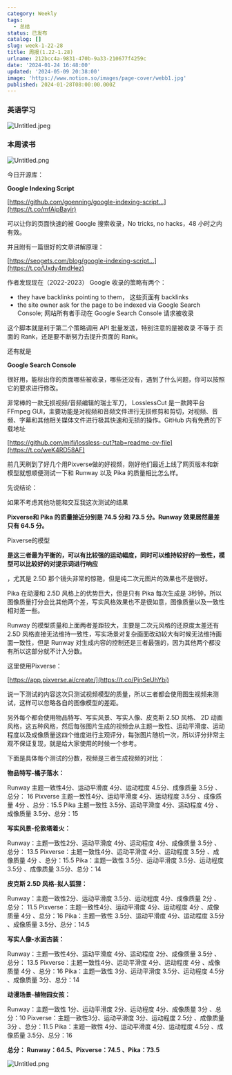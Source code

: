```yaml
---
category: Weekly
tags:
  - 总结
status: 已发布
catalog: []
slug: week-1-22-28
title: 周报(1.22-1.28)
urlname: 212bcc4a-9831-470b-9a33-210677f4259c
date: '2024-01-24 16:48:00'
updated: '2024-05-09 20:38:00'
image: 'https://www.notion.so/images/page-cover/webb1.jpg'
published: 2024-01-28T08:00:00.000Z
---
```


### 英语学习


![Untitled.jpeg](https://prod-files-secure.s3.us-west-2.amazonaws.com/5d24fe63-e567-4804-86f9-9fdc62e13082/13f89310-e18e-4344-b5f8-95c58ff07f1e/Untitled.jpeg?X-Amz-Algorithm=AWS4-HMAC-SHA256&X-Amz-Content-Sha256=UNSIGNED-PAYLOAD&X-Amz-Credential=ASIAZI2LB466W62PXTZJ%2F20250215%2Fus-west-2%2Fs3%2Faws4_request&X-Amz-Date=20250215T213243Z&X-Amz-Expires=3600&X-Amz-Security-Token=IQoJb3JpZ2luX2VjECYaCXVzLXdlc3QtMiJHMEUCIAltgz3tUNwzFhAeHrbdDLuVLsp2unWWA6y8XN83Pya1AiEArDOq7SXBzmOa1GrsiRa46KwjPlN8A7xYdkwvvK5aymkq%2FwMITxAAGgw2Mzc0MjMxODM4MDUiDGlMlssh1j%2BylJJspSrcAz4tSnyqMIx29viABnBO8IhvErZJlgXYzUSqdzS5APxLkYjY%2FWCaUSmoUUbKV0Ahxf5gznRjPYOm6b8DtznelE73VF2tbcX6cbSohQE4zscmU0lpKJ48Be5a%2FW%2FwBR88tRY9CVrXyDm%2FWfuUWhx%2BgkVjv7tLh%2B4UQ3x7n1vpQfwQxLuojOUqjYKadqKmOY1xwsMRNSfk1GE3fjk0ZohNfi%2FLeEsAx1f1Kf7O46YNcv4G%2BPaY5%2BgW4F5V4aNJBBgxr1Mj4zT8t1ZDoAlDkRcnMIBMruEAOe1mSn96auwf9oKpvglKyTYxFfI5tzOXn8wd38hw6%2BtKTksEvLVDgYigrpvC26OAF%2FbIpoTl%2B9JymPJMCraq9KzwbjhM9O0F2zCIm2VO5fAUWf4oiHw1cjLg7%2FrJYDiEpN1PortpMnYP46nCZBdvIIgawgaxvDVrIROLRSt10zQxI0T3WpHXN%2FZJC7s1%2FPfyiWEsSoN%2BPAUvhOeJh2eni6lZ48WQyMDAMhYxkZFUOVUUi89Y0pCTHFSOGAKie0OUvV%2FfVmSRSM2NlKj48XZpMJAeHSs26g%2FXC9NGRHQy1oEKits0cMz2pAgYN0hYItzNIIzPHOroUesQ7kx7QQBrXn9KNdX6DUM%2BMLqPxL0GOqUBm0sUV8ugZaKJ0fXzyuGVwd1MyozXDEnIW4enOAzPdAQlU6%2BMmZx79amDuQ6DCmcY2sNBtYroYyNhrAll%2BRq5pMkuR5IGl170FwXs38l5EEEO2bk%2FPokF4PCumd80fZDwiC%2BgpQcw%2FcGEbVj8bg2ARQ8CcXTjb9MAfna4Qo7mzuCZp2xreWSsuWbn%2B3Y9YG1jbT6QtuuWgFIFzTwfs8hoxi51tNPc&X-Amz-Signature=93404463248ef75d66a8621acd91a51f5b0d7f9c8ececf73ae14e985e46216b9&X-Amz-SignedHeaders=host&x-id=GetObject)


### 本周读书


![Untitled.png](https://prod-files-secure.s3.us-west-2.amazonaws.com/5d24fe63-e567-4804-86f9-9fdc62e13082/4230a01f-03e6-45a7-9f78-5892b7e77e85/Untitled.png?X-Amz-Algorithm=AWS4-HMAC-SHA256&X-Amz-Content-Sha256=UNSIGNED-PAYLOAD&X-Amz-Credential=ASIAZI2LB466W62PXTZJ%2F20250215%2Fus-west-2%2Fs3%2Faws4_request&X-Amz-Date=20250215T213243Z&X-Amz-Expires=3600&X-Amz-Security-Token=IQoJb3JpZ2luX2VjECYaCXVzLXdlc3QtMiJHMEUCIAltgz3tUNwzFhAeHrbdDLuVLsp2unWWA6y8XN83Pya1AiEArDOq7SXBzmOa1GrsiRa46KwjPlN8A7xYdkwvvK5aymkq%2FwMITxAAGgw2Mzc0MjMxODM4MDUiDGlMlssh1j%2BylJJspSrcAz4tSnyqMIx29viABnBO8IhvErZJlgXYzUSqdzS5APxLkYjY%2FWCaUSmoUUbKV0Ahxf5gznRjPYOm6b8DtznelE73VF2tbcX6cbSohQE4zscmU0lpKJ48Be5a%2FW%2FwBR88tRY9CVrXyDm%2FWfuUWhx%2BgkVjv7tLh%2B4UQ3x7n1vpQfwQxLuojOUqjYKadqKmOY1xwsMRNSfk1GE3fjk0ZohNfi%2FLeEsAx1f1Kf7O46YNcv4G%2BPaY5%2BgW4F5V4aNJBBgxr1Mj4zT8t1ZDoAlDkRcnMIBMruEAOe1mSn96auwf9oKpvglKyTYxFfI5tzOXn8wd38hw6%2BtKTksEvLVDgYigrpvC26OAF%2FbIpoTl%2B9JymPJMCraq9KzwbjhM9O0F2zCIm2VO5fAUWf4oiHw1cjLg7%2FrJYDiEpN1PortpMnYP46nCZBdvIIgawgaxvDVrIROLRSt10zQxI0T3WpHXN%2FZJC7s1%2FPfyiWEsSoN%2BPAUvhOeJh2eni6lZ48WQyMDAMhYxkZFUOVUUi89Y0pCTHFSOGAKie0OUvV%2FfVmSRSM2NlKj48XZpMJAeHSs26g%2FXC9NGRHQy1oEKits0cMz2pAgYN0hYItzNIIzPHOroUesQ7kx7QQBrXn9KNdX6DUM%2BMLqPxL0GOqUBm0sUV8ugZaKJ0fXzyuGVwd1MyozXDEnIW4enOAzPdAQlU6%2BMmZx79amDuQ6DCmcY2sNBtYroYyNhrAll%2BRq5pMkuR5IGl170FwXs38l5EEEO2bk%2FPokF4PCumd80fZDwiC%2BgpQcw%2FcGEbVj8bg2ARQ8CcXTjb9MAfna4Qo7mzuCZp2xreWSsuWbn%2B3Y9YG1jbT6QtuuWgFIFzTwfs8hoxi51tNPc&X-Amz-Signature=d3a0b6db4544bccc50b840387fd5ba1bc19775607673e0d0297090f032ac18df&X-Amz-SignedHeaders=host&x-id=GetObject)


今日开源库：


**Google Indexing Script**


[https://github.com/goenning/google-indexing-script…](https://t.co/mfAipBayir)


可以让你的页面快速的被 Google 搜索收录，No tricks, no hacks，48 小时之内有效。

并且附有一篇很好的文章讲解原理：


[https://seogets.com/blog/google-indexing-script…](https://t.co/Uxdy4mdHez)


作者发现现在（2022-2023） Google 收录的策略有两个：

- they have backlinks pointing to them， 这些页面有 backlinks
- the site owner ask for the page to be indexed via Google Search Console; 网站所有者手动在 Google Search Console 请求被收录

这个脚本就是利于第二个策略调用 API 批量发送，特别注意的是被收录 不等于 页面的 Rank，还是要不断努力去提升页面的 Rank。

还有就是


**Google Search Console**


很好用，能标出你的页面哪些被收录，哪些还没有，遇到了什么问题，你可以按照它的要求进行修改。


非常棒的一款无损视频/音频编辑的瑞士军刀， LosslessCut 是一款跨平台 FFmpeg GUI，主要功能是对视频和音频文件进行无损修剪和剪切，对视频、音频、字幕和其他相关媒体文件进行极其快速和无损的操作。GitHub 内有免费的下载地址


[https://github.com/mifi/lossless-cut?tab=readme-ov-file](https://t.co/weK4RD58AF)


前几天刷到了好几个用Pixverse做的好视频，刚好他们最近上线了网页版本和新模型就想顺便测试一下和 Runway 以及 Pika 的质量相比怎么样。

先说结论：

如果不考虑其他功能和交互我这次测试的结果


**Pixverse和 Pika 的质量接近分别是 74.5 分和 73.5 分。Runway 效果居然最差只有 64.5 分。**


Pixverse的模型


**是这三者最为平衡的，可以有比较强的运动幅度，同时可以维持较好的一致性，模型可以比较好的对提示词进行响应**


，尤其是 2.5D 那个镜头非常的惊艳，但是纯二次元图片的效果也不是很好。

Pika 在动漫和 2.5D 风格上的优势巨大，但是只有 Pika 每次生成是 3秒钟，所以图像质量打分会比其他两个差，写实风格效果也不是很如意，图像质量以及一致性相对差一些。

Runway 的模型质量和上面两者差距较大，主要是二次元风格的还原度太差还有 2.5D 风格直接无法维持一致性，写实场景对复杂画面改动较大有时候无法维持画面一致性，但是 Runway 对生成内容的控制还是三者最强的，因为其他两个都没有所以这部分就不计入分数。

这里使用Pixverse：


[https://app.pixverse.ai/create/](https://t.co/PjnSeUhYbi)


说一下测试的内容这次只测试视频模型的质量，所以三者都会使用图生视频来测试，这样可以忽略各自的图像模型的差距。

另外每个都会使用物品特写、写实风景、写实人像、皮克斯 2.5D 风格、 2D 动画风格，这五种风格，然后每张图片生成的视频会从主题一致性、运动平滑度、运动程度以及成像质量这四个维度进行主观评分，每张图片随机一次，所以评分非常主观不保证复现，就是给大家使用的时候一个参考。

下面是具体每个测试的分数，视频是三者生成视频的对比：


**物品特写-橘子落水：**


Runway   主题一致性4分、运动平滑度 4分、运动程度 4.5分、成像质量 3.5分 、总分： 16
Pixverse 主题一致性4分、运动平滑度 4分、运动程度 3.5分 、成像质量 4分 、总分：15.5
Pika 主题一致性 3.5分、运动平滑度 4分、运动程度 4分 、成像质量 3.5分、总分：15


**写实风景-伦敦塔着火：**


Runway：主题一致性2分、运动平滑度 4分、运动程度 4分、成像质量 3.5分 、总分： 13.5
Pixverse：主题一致性4分、运动平滑度 4分、运动程度 3.5分 、成像质量 4分 、总分：15.5
Pika：主题一致性 3.5分、运动平滑度 3.5分、运动程度 3.5分 、成像质量 3.5分、总分：14


**皮克斯 2.5D 风格-拟人狐狸：**


Runway：主题一致性2分、运动平滑度 3.5分、运动程度 4分、成像质量 2分 、总分： 11.5
Pixverse：主题一致性4分、运动平滑度 4分、运动程度 4分 、成像质量 4分 、总分：16
Pika：主题一致性 3.5分、运动平滑度 4分、运动程度 3.5分 、成像质量 3.5分、总分：14.5


**写实人像-水面古装：**


Runway：主题一致性4分、运动平滑度 4分、运动程度 2分、成像质量 3.5分 、总分： 13.5
Pixverse：主题一致性4分、运动平滑度 4分、运动程度 4分 、成像质量 4分 、总分：16
Pika：主题一致性 3分、运动平滑度 3.5分、运动程度 4.5分 、成像质量 3分、总分：14


**动漫场景-植物园女孩：**


Runway：主题一致性 1分、运动平滑度 2分、运动程度 4分、成像质量 3分 、总分：10
Pixverse：主题一致性3分、运动平滑度 3分、运动程度 2.5分 、成像质量 3分 、总分：11.5
Pika：主题一致性 4分、运动平滑度 4分、运动程度 4.5分 、成像质量 3.5分、总分：16


**总分： Runway：64.5、Pixverse：74.5 、Pika：73.5**


![Untitled.png](https://prod-files-secure.s3.us-west-2.amazonaws.com/5d24fe63-e567-4804-86f9-9fdc62e13082/8e04e5ad-2b05-4144-8058-53bf010acfd3/Untitled.png?X-Amz-Algorithm=AWS4-HMAC-SHA256&X-Amz-Content-Sha256=UNSIGNED-PAYLOAD&X-Amz-Credential=ASIAZI2LB466W62PXTZJ%2F20250215%2Fus-west-2%2Fs3%2Faws4_request&X-Amz-Date=20250215T213243Z&X-Amz-Expires=3600&X-Amz-Security-Token=IQoJb3JpZ2luX2VjECYaCXVzLXdlc3QtMiJHMEUCIAltgz3tUNwzFhAeHrbdDLuVLsp2unWWA6y8XN83Pya1AiEArDOq7SXBzmOa1GrsiRa46KwjPlN8A7xYdkwvvK5aymkq%2FwMITxAAGgw2Mzc0MjMxODM4MDUiDGlMlssh1j%2BylJJspSrcAz4tSnyqMIx29viABnBO8IhvErZJlgXYzUSqdzS5APxLkYjY%2FWCaUSmoUUbKV0Ahxf5gznRjPYOm6b8DtznelE73VF2tbcX6cbSohQE4zscmU0lpKJ48Be5a%2FW%2FwBR88tRY9CVrXyDm%2FWfuUWhx%2BgkVjv7tLh%2B4UQ3x7n1vpQfwQxLuojOUqjYKadqKmOY1xwsMRNSfk1GE3fjk0ZohNfi%2FLeEsAx1f1Kf7O46YNcv4G%2BPaY5%2BgW4F5V4aNJBBgxr1Mj4zT8t1ZDoAlDkRcnMIBMruEAOe1mSn96auwf9oKpvglKyTYxFfI5tzOXn8wd38hw6%2BtKTksEvLVDgYigrpvC26OAF%2FbIpoTl%2B9JymPJMCraq9KzwbjhM9O0F2zCIm2VO5fAUWf4oiHw1cjLg7%2FrJYDiEpN1PortpMnYP46nCZBdvIIgawgaxvDVrIROLRSt10zQxI0T3WpHXN%2FZJC7s1%2FPfyiWEsSoN%2BPAUvhOeJh2eni6lZ48WQyMDAMhYxkZFUOVUUi89Y0pCTHFSOGAKie0OUvV%2FfVmSRSM2NlKj48XZpMJAeHSs26g%2FXC9NGRHQy1oEKits0cMz2pAgYN0hYItzNIIzPHOroUesQ7kx7QQBrXn9KNdX6DUM%2BMLqPxL0GOqUBm0sUV8ugZaKJ0fXzyuGVwd1MyozXDEnIW4enOAzPdAQlU6%2BMmZx79amDuQ6DCmcY2sNBtYroYyNhrAll%2BRq5pMkuR5IGl170FwXs38l5EEEO2bk%2FPokF4PCumd80fZDwiC%2BgpQcw%2FcGEbVj8bg2ARQ8CcXTjb9MAfna4Qo7mzuCZp2xreWSsuWbn%2B3Y9YG1jbT6QtuuWgFIFzTwfs8hoxi51tNPc&X-Amz-Signature=4d7e753679118c71935af575125fc56b07f8c33e3935504c7ec6e4e13cdad0c2&X-Amz-SignedHeaders=host&x-id=GetObject)

